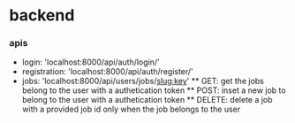 # backend
### apis
* login: 'localhost:8000/api/auth/login/'
* registration: 'localhost:8000/api/auth/register/'
* jobs: 'localhost:8000/api/users/jobs/<slug:key>'
** GET: get the jobs belong to the user with a authetication token
** POST: inset a new job to belong to the user with a authetication token
** DELETE: delete a job with a provided job id only when the job belongs to the user
